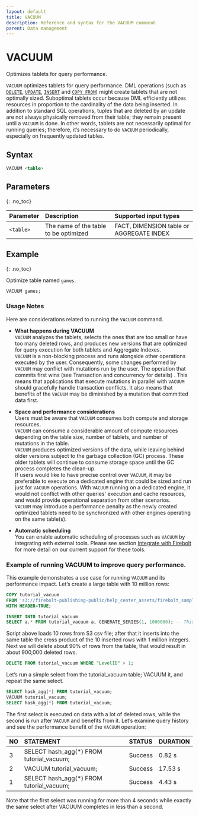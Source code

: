 ```yaml
---
layout: default
title: VACUUM
description: Reference and syntax for the VACUUM command.
parent: Data management
---
```


# VACUUM
Optimizes tablets for query performance.

`VACUUM` optimizes tablets for query performance. DML operations (such as [`DELETE`](delete.md), [`UPDATE`](update.md), [`INSERT`](insert.md) and [`COPY FROM`](copy-from.md)) might create tablets that are not optimally sized. Suboptimal tablets occur because DML efficiently utilizes resources in proportion to the cardinality of the data being inserted. In addition to standard SQL operations, tuples that are deleted by an update are not always physically removed from their table; they remain present until a `VACUUM` is done. In other words, tablets are not necessarily optimal for running queries; therefore, it’s necessary to do `VACUUM` periodically, especially on frequently updated tables.

## Syntax

```sql
VACUUM <table>
```

## Parameters
{: .no_toc}

| Parameter | Description                         |Supported input types |
| :--------- | :----------------------------------- | :---------------------|
| `<table>` | The name of the table to be optimized | FACT, DIMENSION table or AGGREGATE INDEX |

## Example
{: .no_toc}

Optimize table named `games`.

```sql
VACUUM games;
```

### Usage Notes

Here are considerations related to running the `VACUUM` command.

* **What happens during VACUUM**<br>
`VACUUM` analyzes the tablets, selects the ones that are too small or have too many deleted rows, and produces new versions that are optimized for query execution for both tablets and Aggregate Indexes.<br>
`VACUUM` is a non-blocking process and runs alongside other operations executed by the user. Consequently, some changes performed by `VACUUM` may conflict with mutations run by the user. The operation that commits first wins (see Transaction and concurrency for details) . This means that applications that execute mutations in parallel with `VACUUM` should gracefully handle transaction conflicts. It also means that benefits of the `VACUUM` may be diminished by a mutation that committed data first.<br>

* **Space and performance considerations**<br>
Users must be aware that `VACUUM` consumes both compute and storage resources.<br>
`VACUUM` can consume a considerable amount of compute resources depending on the table size, number of tablets, and number of mutations in the table.<br>
`VACUUM` produces optimized versions of the data, while leaving behind older versions subject to the garbage collection (GC) process. These older tablets will continue to consume storage space until the GC process completes the clean-up.<br>
If users would like to have precise control over `VACUUM`, it may be preferable to execute on a dedicated engine that could be sized and run just for `VACUUM` operations. With `VACUUM` running on a dedicated engine, it would not conflict with other queries' execution and cache resources, and would provide operational separation from other scenarios.<br>
`VACUUM` may introduce a performance penalty as the newly created optimized tablets need to be synchronized with other engines operating on the same table(s).<br>

* **Automatic scheduling**<br>
You can enable automatic scheduling of processes such as `VACUUM` by integrating with external tools. Please see section [Integrate with Firebolt](../../../Guides/integrations/integrations.md) for more detail on our current support for these tools.

### Example of running VACUUM to improve query performance. 

This example demonstrates a use case for running `VACUUM` and its performance impact. Let’s create a large table with 10 million rows: 

```sql
COPY tutorial_vacuum 
FROM 's3://firebolt-publishing-public/help_center_assets/firebolt_sample_dataset/levels.csv'
WITH HEADER=TRUE;

INSERT INTO tutorial_vacuum
SELECT a.* FROM tutorial_vacuum a, GENERATE_SERIES(1, 1000000); -- This may run a couple of minutes
```

Script above loads 10 rows from S3 csv file; after that it inserts into the same table the cross product of the 10 inserted rows with 1 million integers.
Next we will delete about 90% of rows from the table, that would result in about 900,000 deleted rows.

```sql
DELETE FROM tutorial_vacuum WHERE "LevelID" > 1; 
```

Let’s run a simple select from the tutorial_vacuum table; VACUUM it, and repeat the same select.

```sql
SELECT hash_agg(*) FROM tutorial_vacuum;
VACUUM tutorial_vacuum;
SELECT hash_agg(*) FROM tutorial_vacuum;
```

The first select is executed on data with a lot of deleted rows, while the second is run after `VACUUM` and benefits from it. Let’s examine query history and see the performance benefit of the `VACUUM` operation:

| NO  | STATEMENT                                | STATUS   | DURATION   |
|:----|:-----------------------------------------|:---------|:-----------|
| 3   | SELECT hash_agg(*) FROM tutorial_vacuum; | Success  | 0.82 s     |
| 2   | VACUUM tutorial_vacuum;                  | Success  | 17.53 s    |
| 1   | SELECT hash_agg(*) FROM tutorial_vacuum; | Success  | 4.43 s     |


Note that the first select was running for more than 4 seconds while exactly the same select after VACUUM completes in less than a second. 
